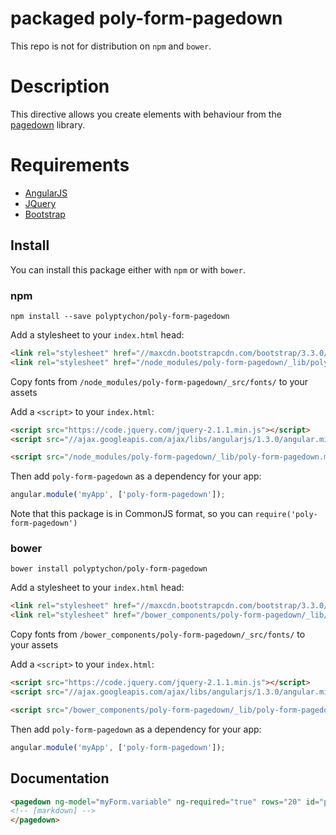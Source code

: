# packaged poly-form-pagedown

This repo is not for distribution on `npm` and `bower`.

# Description

This directive allows you create elements with behaviour from the [pagedown](https://code.google.com/p/pagedown/) library.

# Requirements

- [AngularJS](http://angularjs.org/)
- [JQuery](http://jquery.com/)
- [Bootstrap](https://github.com/twbs/bootstrap/)

## Install

You can install this package either with `npm` or with `bower`.

### npm

```shell
npm install --save polyptychon/poly-form-pagedown
```
Add a stylesheet to your `index.html` head:
```html
<link rel="stylesheet" href="//maxcdn.bootstrapcdn.com/bootstrap/3.3.0/css/bootstrap.min.css">
<link rel="stylesheet" href="/node_modules/poly-form-pagedown/_lib/poly-form-pagedown.css">
```

Copy fonts from `/node_modules/poly-form-pagedown/_src/fonts/` to your assets

Add a `<script>` to your `index.html`:

```html
<script src="https://code.jquery.com/jquery-2.1.1.min.js"></script>
<script src="//ajax.googleapis.com/ajax/libs/angularjs/1.3.0/angular.min.js"></script>

<script src="/node_modules/poly-form-pagedown/_lib/poly-form-pagedown.min.js"></script>
```

Then add `poly-form-pagedown` as a dependency for your app:

```javascript
angular.module('myApp', ['poly-form-pagedown']);
```

Note that this package is in CommonJS format, so you can `require('poly-form-pagedown')`

### bower

```shell
bower install polyptychon/poly-form-pagedown
```

Add a stylesheet to your `index.html` head:
```html
<link rel="stylesheet" href="//maxcdn.bootstrapcdn.com/bootstrap/3.3.0/css/bootstrap.min.css">
<link rel="stylesheet" href="/bower_components/poly-form-pagedown/_lib/poly-form-pagedown.css">
```

Copy fonts from `/bower_components/poly-form-pagedown/_src/fonts/` to your assets

Add a `<script>` to your `index.html`:

```html
<script src="https://code.jquery.com/jquery-2.1.1.min.js"></script>
<script src="//ajax.googleapis.com/ajax/libs/angularjs/1.3.0/angular.min.js"></script>

<script src="/bower_components/poly-form-pagedown/_lib/poly-form-pagedown.min.js"></script>
```

Then add `poly-form-pagedown` as a dependency for your app:

```javascript
angular.module('myApp', ['poly-form-pagedown']);
```

## Documentation

```html
<pagedown ng-model="myForm.variable" ng-required="true" rows="20" id="pagedown_id">
<!-- [markdown] -->
</pagedown>
```
